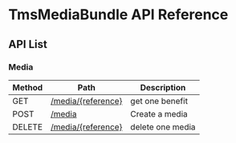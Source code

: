 TmsMediaBundle API Reference
================================


API List
--------

### Media
| Method | Path                                                      | Description
|--------|-----------------------------------------------------------|------------
| GET    | [/media/{reference} ](api/media/get_media.md)             | get one benefit
| POST   | [/media](api/media/create_media.md)                       | Create a media
| DELETE | [/media/{reference}](api/media/delete_media.md)           | delete one media